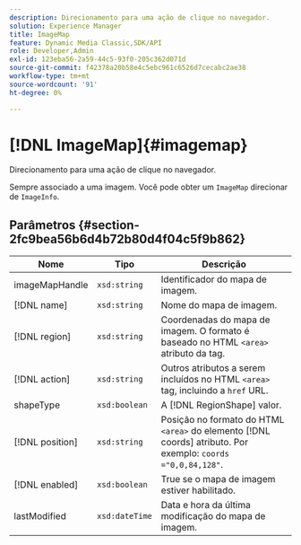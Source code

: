 ```yaml
---
description: Direcionamento para uma ação de clique no navegador.
solution: Experience Manager
title: ImageMap
feature: Dynamic Media Classic,SDK/API
role: Developer,Admin
exl-id: 123eba56-2a59-44c5-93f0-205c362d071d
source-git-commit: f42378a20b58e4c5ebc961c6526d7cecabc2ae38
workflow-type: tm+mt
source-wordcount: '91'
ht-degree: 0%

---
```


# [!DNL ImageMap]{#imagemap}

Direcionamento para uma ação de clique no navegador.

Sempre associado a uma imagem. Você pode obter um `ImageMap` direcionar de `ImageInfo`.

## Parâmetros {#section-2fc9bea56b6d4b72b80d4f04c5f9b862}

| Nome | Tipo | Descrição |
|---|---|---|
| imageMapHandle | `xsd:string` | Identificador do mapa de imagem. |
| [!DNL name] | `xsd:string` | Nome do mapa de imagem. |
| [!DNL region] | `xsd:string` | Coordenadas do mapa de imagem. O formato é baseado no HTML `<area>` atributo da tag. |
| [!DNL action] | `xsd:string` | Outros atributos a serem incluídos no HTML `<area>` tag, incluindo a `href` URL. |
| shapeType | `xsd:boolean` | A [!DNL RegionShape] valor. |
| [!DNL position] | `xsd:string` | Posição no formato do HTML `<area>` do elemento [!DNL coords] atributo. Por exemplo: `coords ="0,0,84,128"`. |
| [!DNL enabled] | `xsd:boolean` | True se o mapa de imagem estiver habilitado. |
| lastModified | `xsd:dateTime` | Data e hora da última modificação do mapa de imagem. |
